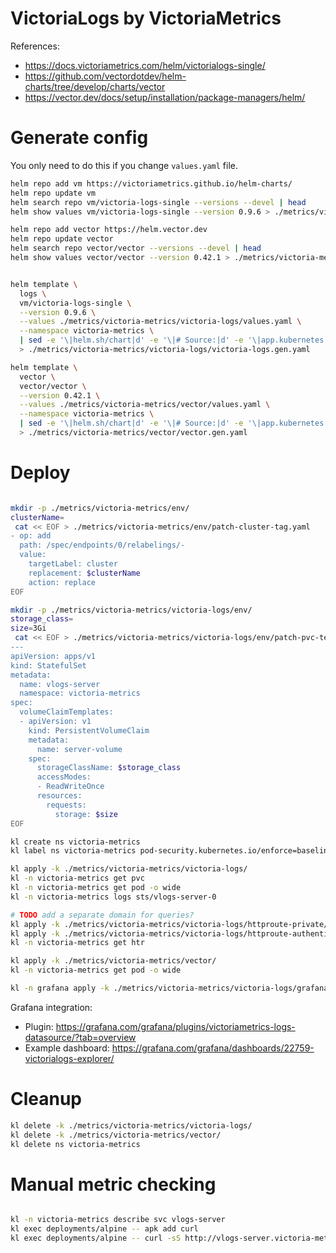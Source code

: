 
# VictoriaLogs by VictoriaMetrics

References:
- https://docs.victoriametrics.com/helm/victorialogs-single/
- https://github.com/vectordotdev/helm-charts/tree/develop/charts/vector
- https://vector.dev/docs/setup/installation/package-managers/helm/

# Generate config

You only need to do this if you change `values.yaml` file.

```bash
helm repo add vm https://victoriametrics.github.io/helm-charts/
helm repo update vm
helm search repo vm/victoria-logs-single --versions --devel | head
helm show values vm/victoria-logs-single --version 0.9.6 > ./metrics/victoria-metrics/victoria-logs/default-values.yaml

helm repo add vector https://helm.vector.dev
helm repo update vector
helm search repo vector/vector --versions --devel | head
helm show values vector/vector --version 0.42.1 > ./metrics/victoria-metrics/vector/default-values.yaml
```

```bash

helm template \
  logs \
  vm/victoria-logs-single \
  --version 0.9.6 \
  --values ./metrics/victoria-metrics/victoria-logs/values.yaml \
  --namespace victoria-metrics \
  | sed -e '\|helm.sh/chart|d' -e '\|# Source:|d' -e '\|app.kubernetes.io/managed-by: Helm|d' -e '\|app.kubernetes.io/instance:|d' -e '\|app.kubernetes.io/version|d' -e '\|creationTimestamp: null|d' \
  > ./metrics/victoria-metrics/victoria-logs/victoria-logs.gen.yaml

helm template \
  vector \
  vector/vector \
  --version 0.42.1 \
  --values ./metrics/victoria-metrics/vector/values.yaml \
  --namespace victoria-metrics \
  | sed -e '\|helm.sh/chart|d' -e '\|# Source:|d' -e '\|app.kubernetes.io/managed-by: Helm|d' -e '\|app.kubernetes.io/instance:|d' -e '\|app.kubernetes.io/version|d' -e '\|creationTimestamp: null|d' \
  > ./metrics/victoria-metrics/vector/vector.gen.yaml

```

# Deploy

```bash

mkdir -p ./metrics/victoria-metrics/env/
clusterName=
 cat << EOF > ./metrics/victoria-metrics/env/patch-cluster-tag.yaml
- op: add
  path: /spec/endpoints/0/relabelings/-
  value:
    targetLabel: cluster
    replacement: $clusterName
    action: replace
EOF

mkdir -p ./metrics/victoria-metrics/victoria-logs/env/
storage_class=
size=3Gi
 cat << EOF > ./metrics/victoria-metrics/victoria-logs/env/patch-pvc-template.yaml
---
apiVersion: apps/v1
kind: StatefulSet
metadata:
  name: vlogs-server
  namespace: victoria-metrics
spec:
  volumeClaimTemplates:
  - apiVersion: v1
    kind: PersistentVolumeClaim
    metadata:
      name: server-volume
    spec:
      storageClassName: $storage_class
      accessModes:
      - ReadWriteOnce
      resources:
        requests:
          storage: $size
EOF

kl create ns victoria-metrics
kl label ns victoria-metrics pod-security.kubernetes.io/enforce=baseline

kl apply -k ./metrics/victoria-metrics/victoria-logs/
kl -n victoria-metrics get pvc
kl -n victoria-metrics get pod -o wide
kl -n victoria-metrics logs sts/vlogs-server-0

# TODO add a separate domain for queries?
kl apply -k ./metrics/victoria-metrics/victoria-logs/httproute-private/
kl apply -k ./metrics/victoria-metrics/victoria-logs/httproute-authentik/
kl -n victoria-metrics get htr

kl apply -k ./metrics/victoria-metrics/vector/
kl -n victoria-metrics get pod -o wide

kl -n grafana apply -k ./metrics/victoria-metrics/victoria-logs/grafana-datasource/

```

Grafana integration:
- Plugin: https://grafana.com/grafana/plugins/victoriametrics-logs-datasource/?tab=overview
- Example dashboard: https://grafana.com/grafana/dashboards/22759-victorialogs-explorer/

# Cleanup

```bash
kl delete -k ./metrics/victoria-metrics/victoria-logs/
kl delete -k ./metrics/victoria-metrics/vector/
kl delete ns victoria-metrics
```

# Manual metric checking

```bash

kl -n victoria-metrics describe svc vlogs-server
kl exec deployments/alpine -- apk add curl
kl exec deployments/alpine -- curl -sS http://vlogs-server.victoria-metrics:9428/metrics > ./vlogs-metrics.log

```
